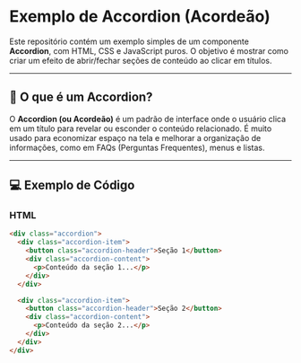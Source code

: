 # Exemplo de Accordion (Acordeão)

Este repositório contém um exemplo simples de um componente **Accordion**, com HTML, CSS e JavaScript puros. O objetivo é mostrar como criar um efeito de abrir/fechar seções de conteúdo ao clicar em títulos.

---

## 📌 O que é um Accordion?

O **Accordion (ou Acordeão)** é um padrão de interface onde o usuário clica em um título para revelar ou esconder o conteúdo relacionado. É muito usado para economizar espaço na tela e melhorar a organização de informações, como em FAQs (Perguntas Frequentes), menus e listas.

---

## 💻 Exemplo de Código

### HTML

```html
<div class="accordion">
  <div class="accordion-item">
    <button class="accordion-header">Seção 1</button>
    <div class="accordion-content">
      <p>Conteúdo da seção 1...</p>
    </div>
  </div>

  <div class="accordion-item">
    <button class="accordion-header">Seção 2</button>
    <div class="accordion-content">
      <p>Conteúdo da seção 2...</p>
    </div>
  </div>
</div>
